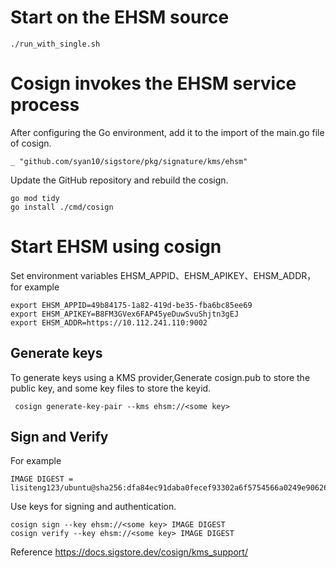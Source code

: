 # Start on the EHSM source
```
./run_with_single.sh 
```

# Cosign invokes the EHSM service process

After configuring the Go environment, add it to the import of the main.go file of cosign.
```
_ "github.com/syan10/sigstore/pkg/signature/kms/ehsm"
```
Update the GitHub repository and rebuild the cosign.
```
go mod tidy
go install ./cmd/cosign
```
# Start EHSM using cosign

Set environment variables EHSM_APPID、EHSM_APIKEY、EHSM_ADDR，for example

```
export EHSM_APPID=49b84175-1a82-419d-be35-fba6bc85ee69
export EHSM_APIKEY=B8FM3GVex6FAP45yeDuwSvuShjtn3gEJ
export EHSM_ADDR=https://10.112.241.110:9002
```
## Generate keys 
To generate keys using a KMS provider,Generate cosign.pub to store the public key, and some key files to store the keyid.
```
 cosign generate-key-pair --kms ehsm://<some key>
```
## Sign and Verify
For example
```
IMAGE DIGEST = lisiteng123/ubuntu@sha256:dfa84ec91daba0fecef93302a6f5754566a0249e90626dc7d289746ae412af75
```
Use keys for signing and authentication.
```
cosign sign --key ehsm://<some key> IMAGE DIGEST
cosign verify --key ehsm://<some key> IMAGE DIGEST
```

Reference https://docs.sigstore.dev/cosign/kms_support/